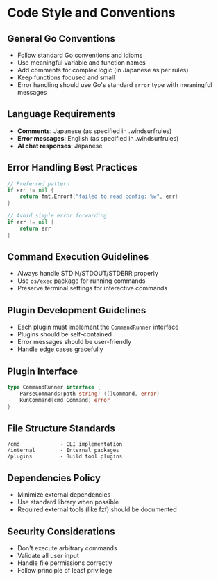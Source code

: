 # Code Style and Conventions

## General Go Conventions
- Follow standard Go conventions and idioms
- Use meaningful variable and function names
- Add comments for complex logic (in Japanese as per rules)
- Keep functions focused and small
- Error handling should use Go's standard `error` type with meaningful messages

## Language Requirements
- **Comments**: Japanese (as specified in .windsurfrules)
- **Error messages**: English (as specified in .windsurfrules)
- **AI chat responses**: Japanese

## Error Handling Best Practices
```go
// Preferred pattern
if err != nil {
    return fmt.Errorf("failed to read config: %w", err)
}

// Avoid simple error forwarding
if err != nil {
    return err
}
```

## Command Execution Guidelines
- Always handle STDIN/STDOUT/STDERR properly
- Use `os/exec` package for running commands
- Preserve terminal settings for interactive commands

## Plugin Development Guidelines
- Each plugin must implement the `CommandRunner` interface
- Plugins should be self-contained
- Error messages should be user-friendly
- Handle edge cases gracefully

## Plugin Interface
```go
type CommandRunner interface {
    ParseCommands(path string) ([]Command, error)
    RunCommand(cmd Command) error
}
```

## File Structure Standards
```
/cmd             - CLI implementation
/internal        - Internal packages  
/plugins         - Build tool plugins
```

## Dependencies Policy
- Minimize external dependencies
- Use standard library when possible
- Required external tools (like fzf) should be documented

## Security Considerations
- Don't execute arbitrary commands
- Validate all user input
- Handle file permissions correctly
- Follow principle of least privilege
